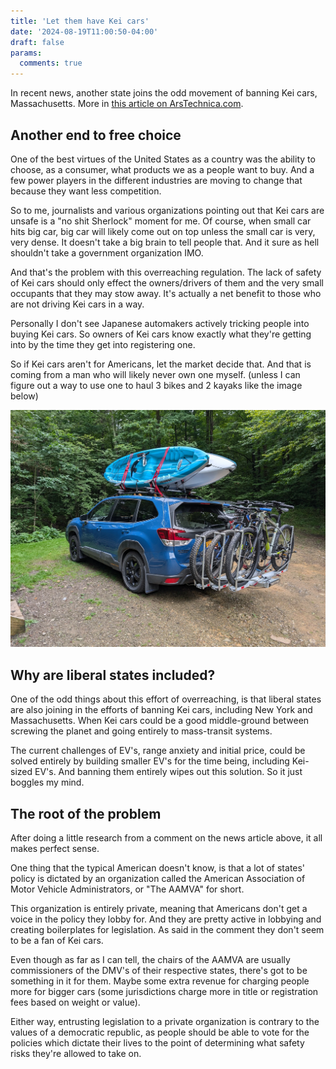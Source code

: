 ```yaml
---
title: 'Let them have Kei cars'
date: '2024-08-19T11:00:50-04:00'
draft: false
params:
  comments: true
---
```


In recent news, another state joins the odd movement of banning Kei cars, Massachusetts. More in [this article on ArsTechnica.com](https://arstechnica.com/cars/2024/08/states-keep-banning-cheap-little-kei-cars-for-fear-theyre-deathtraps/).

<!--more-->

## Another end to free choice

One of the best virtues of the United States as a country was the ability to choose, as a consumer, what products we as a people want to buy. And a few power players in the different industries are moving to change that because they want less competition.

So to me, journalists and various organizations pointing out that Kei cars are unsafe is a "no shit Sherlock" moment for me. Of course, when small car hits big car, big car will likely come out on top unless the small car is very, very dense. It doesn't take a big brain to tell people that. And it sure as hell shouldn't take a government organization IMO.

And that's the problem with this overreaching regulation. The lack of safety of Kei cars should only effect the owners/drivers of them and the very small occupants that they may stow away. It's actually a net benefit to those who are not driving Kei cars in a way.

Personally I don't see Japanese automakers actively tricking people into buying Kei cars. So owners of Kei cars know exactly what they're getting into by the time they get into registering one.

So if Kei cars aren't for Americans, let the market decide that. And that is coming from a man who will likely never own one myself. (unless I can figure out a way to use one to haul 3 bikes and 2 kayaks like the image below)

![Subaru Wilderness with 3 bikes and 2 kayaks on it](SubaruBikesKayaks.webp)

## Why are liberal states included?

One of the odd things about this effort of overreaching, is that liberal states are also joining in the efforts of banning Kei cars, including New York and Massachusetts. When Kei cars could be a good middle-ground between screwing the planet and going entirely to mass-transit systems.

The current challenges of EV's, range anxiety and initial price, could be solved entirely by building smaller EV's for the time being, including Kei-sized EV's. And banning them entirely wipes out this solution. So it just boggles my mind.

## The root of the problem

After doing a little research from a comment on the news article above, it all makes perfect sense.

One thing that the typical American doesn't know, is that a lot of states' policy is dictated by an organization called the American Association of Motor Vehicle Administrators, or "The AAMVA" for short.

This organization is entirely private, meaning that Americans don't get a voice in the policy they lobby for. And they are pretty active in lobbying and creating boilerplates for legislation. As said in the comment they don't seem to be a fan of Kei cars.

Even though as far as I can tell, the chairs of the AAMVA are usually commissioners of the DMV's of their respective states, there's got to be something in it for them. Maybe some extra revenue for charging people more for bigger cars (some jurisdictions charge more in title or registration fees based on weight or value).

Either way, entrusting legislation to a private organization is contrary to the values of a democratic republic, as people should be able to vote for the policies which dictate their lives to the point of determining what safety risks they're allowed to take on.